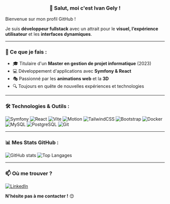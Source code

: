 <div align="center">
  
### 👋 Salut, moi c'est Ivan Gely !  

</div>

Bienvenue sur mon profil GitHub ! 

Je suis **développeur fullstack** avec un attrait pour le **visuel, l’expérience utilisateur** et les **interfaces dynamiques**.

---

### 🚀 Ce que je fais :
- 🎓 Titulaire d'un **Master en gestion de projet informatique** (2023)
- 💻 Développement d'applications avec **Symfony & React**
- 🎭 Passionné par les **animations web** et la **3D**
- 🔍 Toujours en quête de nouvelles expériences et technologies

---

### 🛠️ Technologies & Outils :

![Symfony](https://img.shields.io/badge/Symfony-000000?style=for-the-badge&logo=symfony&logoColor=white)
![React](https://img.shields.io/badge/React-20232A?style=for-the-badge&logo=react&logoColor=61DAFB)
![Vite](https://img.shields.io/badge/Vite-646CFF?style=for-the-badge&logo=vite&logoColor=white)
![Motion](https://img.shields.io/badge/Motion-FFFF00?style=for-the-badge&logo=framer&logoColor=black)
![TailwindCSS](https://img.shields.io/badge/TailwindCSS-38B2AC?style=for-the-badge&logo=tailwind-css&logoColor=white)
![Bootstrap](https://img.shields.io/badge/Bootstrap-7952B3?style=for-the-badge&logo=bootstrap&logoColor=white)
![Docker](https://img.shields.io/badge/Docker-2496ED?style=for-the-badge&logo=docker&logoColor=white)
![MySQL](https://img.shields.io/badge/MySQL-4479A1?style=for-the-badge&logo=mysql&logoColor=white)
![PostgreSQL](https://img.shields.io/badge/PostgreSQL-336791?style=for-the-badge&logo=postgresql&logoColor=white)
![Git](https://img.shields.io/badge/Git-F05032?style=for-the-badge&logo=git&logoColor=white)

---

### 📊 Mes Stats GitHub :

![GitHub stats](https://github-readme-stats.vercel.app/api?username=Ivan-gely&show_icons=true&theme=white)
![Top Langages](https://github-readme-stats.vercel.app/api/top-langs/?username=Ivan-gely&layout=compact&theme=white)

---

### 📫 Où me trouver ?

[![LinkedIn](https://img.shields.io/badge/LinkedIn-0A66C2?style=for-the-badge&logo=linkedin&logoColor=white)](https://linkedin.com/in/Ivan-gely)  

**N'hésite pas à me contacter !** 😊
